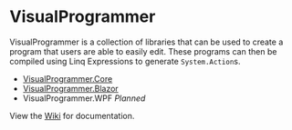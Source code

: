 # VisualProgrammer

VisualProgrammer is a collection of libraries that can be used to create a program that users are able to easily edit. These programs can then be compiled using Linq Expressions to generate `System.Action`s.

- [VisualProgrammer.Core](/VisualProgrammer.Core)
- [VisualProgrammer.Blazor](/VisualProgrammer.Blazor)
- VisualProgrammer.WPF *Planned*

View the [Wiki](https://github.com/Wibble199/VisualProgrammer/wiki) for documentation.
